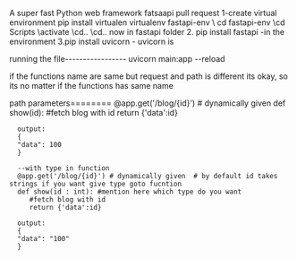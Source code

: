 A super fast Python web framework
fatsaapi pull request
1-create virtual environment
   pip install virtualen
   virtualenv fastapi-env
   \ cd fastapi-env
   \cd Scripts
   \activate
   \cd..
   \cd..
   now in fastapi folder
2. pip install fastapi -in the environment
3.pip install uvicorn - uvicorn is 


running the file-----------------
uvicorn main:app --reload


if the functions name are same but request and path is different its okay, so its no matter if the functions has same name



path parameters========
      @app.get('/blog/{id}') # dynamically given 
      def show(id):
         #fetch blog with id
         return {'data':id}

      output:
      {
      "data": 100
      }

      --with type in function
      @app.get('/blog/{id}') # dynamically given  # by default id takes strings if you want give type goto fucntion
      def show(id : int): #mention here which type do you want
         #fetch blog with id
         return {'data':id}

      output:
      {
      "data": "100"
      }


